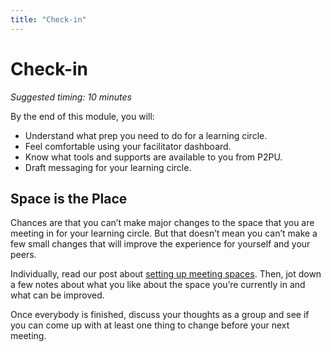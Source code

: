 ```yaml
---
title: "Check-in"
---
```

# Check-in

*Suggested timing: 10 minutes* 

By the end of this module, you will:
- Understand what prep you need to do for a learning circle.
- Feel comfortable using your facilitator dashboard.
- Know what tools and supports are available to you from P2PU.
- Draft messaging for your learning circle.


## Space is the Place
Chances are that you can’t make major changes to the space that you are meeting in for your learning circle. But that doesn’t mean you can’t make a few small changes that will improve the experience for yourself and your peers.

Individually, read our post about [setting up meeting spaces](https://docs.p2pu.org/facilitation/set-up-your-space).  Then, jot down a few notes about what you like about the space you’re currently in and what can be improved.

Once everybody is finished, discuss your thoughts as a group and see if you can come up with at least one thing to change before your next meeting.
